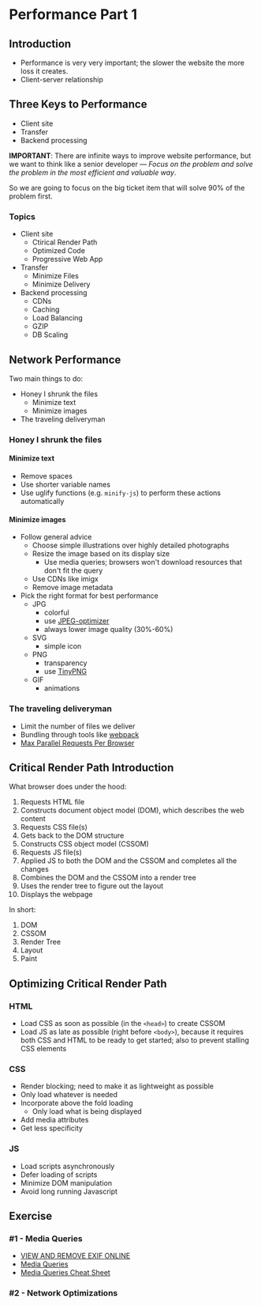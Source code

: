 # Performance Part 1

## Introduction

* Performance is very very important; the slower the website the more loss it creates.
* Client-server relationship

## Three Keys to Performance

* Client site
* Transfer
* Backend processing

**IMPORTANT**: There are infinite ways to improve website performance, but we want to think like a senior developer — *Focus on the problem and solve the problem in the most efficient and valuable way*.

So we are going to focus on the big ticket item that will solve 90% of the problem first.

### Topics

* Client site
  * Ctirical Render Path
  * Optimized Code
  * Progressive Web App
* Transfer
  * Minimize Files
  * Minimize Delivery
* Backend processing
  * CDNs
  * Caching
  * Load Balancing
  * GZIP
  * DB Scaling

## Network Performance

Two main things to do:

* Honey I shrunk the files
  * Minimize text
  * Minimize images
* The traveling deliveryman

### Honey I shrunk the files

#### Minimize text

* Remove spaces
* Use shorter variable names
* Use uglify functions (e.g. `minify-js`) to perform these actions automatically

#### Minimize images

* Follow general advice
  * Choose simple illustrations over highly detailed photographs
  * Resize the image based on its display size
    * Use media queries; browsers won't download resources that don't fit the query
  * Use CDNs like imigx
  * Remove image metadata
* Pick the right format for best performance
  * JPG
    * colorful
    * use [JPEG-optimizer](http://www.jpeg-optimizer.com)
    * always lower image quality (30%-60%)
  * SVG
    * simple icon
  * PNG
    * transparency
    * use [TinyPNG](https://tinypng.com)
  * GIF
    * animations

### The traveling deliveryman

* Limit the number of files we deliver
* Bundling through tools like [webpack](https://webpack.js.org)
* [Max Parallel Requests Per Browser](https://stackoverflow.com/questions/985431/max-parallel-http-connections-in-a-browser)

## Critical Render Path Introduction

What browser does under the hood:

1. Requests HTML file
2. Constructs document object model (DOM), which describes the web content
3. Requests CSS file(s)
4. Gets back to the DOM structure
5. Constructs CSS object model (CSSOM)
6. Requests JS file(s)
7. Applied JS to both the DOM and the CSSOM and completes all the changes
8. Combines the DOM and the CSSOM into a render tree
9. Uses the render tree to figure out the layout
10. Displays the webpage

In short:

1. DOM
2. CSSOM
3. Render Tree
4. Layout
5. Paint

## Optimizing Critical Render Path

### HTML

* Load CSS as soon as possible (in the `<head>`) to create CSSOM
* Load JS as late as possible (right before `<body>`), because it requires both CSS and HTML to be ready to get started; also to prevent stalling CSS elements

### CSS

* Render blocking; need to make it as lightweight as possible
* Only load whatever is needed
* Incorporate above the fold loading
  * Only load what is being displayed
* Add media attributes
* Get less specificity

### JS

* Load scripts asynchronously
* Defer loading of scripts
* Minimize DOM manipulation
* Avoid long running Javascript

## Exercise

### #1 - Media Queries

* [VIEW AND REMOVE EXIF ONLINE](https://www.verexif.com/en/)
* [Media Queries](https://css-tricks.com/snippets/css/media-queries-for-standard-devices/)
* [Media Queries Cheat Sheet](http://www.bsidestudios.com/blog/media-queries-common-sizes-cheat-sheet)

### #2 - Network Optimizations
